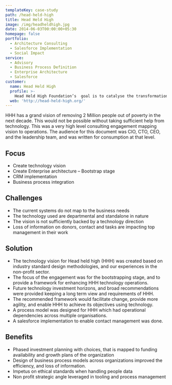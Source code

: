 ```yaml
---
templateKey: case-study
path: /head-held-high
title: Head Held High
image: /img/headheldhigh.jpg
date: 2014-06-03T00:00:00+05:30
homepage: false
portfolio:
  - Architecture Consulting
  - Salesforce Implementation
  - Social Impact
service:
  - Advisory
  - Business Process Definition
  - Enterprise Architecture
  - Salesforce
customer:
  name: Head Held High
  profile: >-
    Head Held High Foundation’s  goal is to catalyse the transformation of illiterate villagers into capable workers on the one hand, and create employment and business opportunities on the other, to enable work to occur in villages, creating sustainable rural economies
  web: 'http://head-held-high.org/'
---
```


HHH has a grand vision of removing 2 Million people out of poverty in the next decade. This would not be possible without taking sufficient help from technology.  This was a very high level consulting engagement mapping vision to operations. The audience for this document was CIO, CTO, CEO, and the leadership team, and was written for consumption at that level.

## **Focus**

- Create technology vision
- Create Enterprise architecture – Bootstrap stage
- CRM implementation
- Business process integration

## **Challenges**

- The current systems do not map to the business needs
- The technology used are departmental and standalone in nature
- The vision is not sufficiently backed by a technology direction
- Loss of information on donors, contact and tasks are impacting top management in their work

## **Solution**

- The technology vision for Head held high (HHH) was created based on industry standard design methodologies, and our experiences in the non-profit sector.
- The focus of the engagement was for the bootstrapping stage, and to provide a framework for enhancing HHH technology operations.
- Future technology investment horizons, and broad recommendations were provided keeping a long term view and requirements of HHH.
- The recommended framework would facilitate change, provide more agility, and enable HHH to achieve its objectives using technology.
- A process model  was designed for HHH which had operational dependencies across multiple organisations.
- A salesforce implementation to enable contact management was done.

## **Benefits**

- Phased investment planning with choices, that is mapped to funding availability and growth plans of the organization
- Design of business process models across organizations improved the efficiency, and loss of information.
-  Impetus on ethical standards when handling people data
- Non profit strategic angle leveraged in tooling and process management